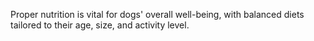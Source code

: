 Proper nutrition is vital for dogs' overall well-being, with balanced diets tailored to their age, size, and activity level.
